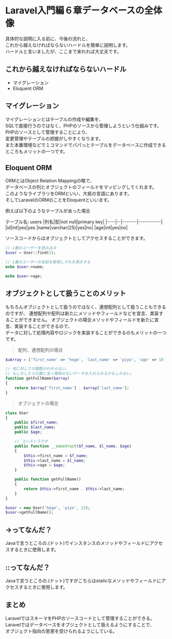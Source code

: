 # Laravel入門編６章データベースの全体像
具体的な説明に入る前に、今後の流れと、  
これから越えなければならないハードルを簡単に説明します。  
ハードルと言いましたが、ここまで来れれば大丈夫です。

## これから越えなければならないハードル
* マイグレーション
* Eloquent ORM

## マイグレーション
マイグレーションとはテーブルの作成や編集を、  
SQLで直接行うのではなく、PHPのソースから管理しようという仕組みです。  
PHPのソースとして管理することにより、  
変更管理やテーブルの把握がしやすくなります。  
また本番環境などで１コマンドでパパっとテーブルをデータベースに作成できるところもメリットの一つです。

## Eloquent ORM
ORMとはObject Relation Mappingの略で、  
データベースの列とオブジェクトのフィールドをマッピングしてくれます。  
このようなライブラリをORMといい、大抵の言語にあります。  
そしてLaravelのORMのことをEloquentといいます。

例えば以下のようなテーブルがあった場合  

テーブル名: users
|列名|型|not null|primary key|
|----|--|-------|-----------|
|id|int|yes|yes
|name|varchar(25)|yes|no|
|age|int|yes|no|    

ソースコードからはオブジェクトとしてアクセスすることができます。
```php
// 1番のユーザーを読み込み
$user = User::find(1);

// 1番のユーザーの名前を取得しそれを表示する
echo $user->name;

echo $user->age;
```

## オブジェクトとして扱うことのメリット
もちろんオブジェクトとして扱うのではなく、連想配列として扱うこともできるのですが、
連想配列や配列は新たにメソッドやフィールドなどを宣言、実装することができません。
オブジェクトの場合メソッドやフィールドを新たに宣言、実装することができるので、  
データに対して処理内容やロジックを実装することができるのもメリットの一つです。  

> 配列、連想配列の場合
```php
$uArray = ['first_name' => 'hoge', 'last_name' => 'piyo', 'age' => 10 ];

// 何に対しての関数かわからない。
// もしかしたら引数に全く関係のないデータを入れられるかもしれない。
function getFullName($array)
{
    return $array['first_name'] . $array['last_name'];
}
```

> オブジェクトの場合
```php
class User
{
    public $first_name;
    public $last_name;
    public $age;

    // コンストラクタ
    public function __construct($f_name, $l_name, $age)
    {
        $this->first_name = $f_name;
        $this->last_name = $l_name;
        $this->age = $age;
    }

    public function getFullName()
    {
        return $this->first_name . $this->last_name;
    }
}

$user = new User('hoge', 'piyo', 12);
$user->getFullName();
```

## ->ってなんだ？
Javaで言うところの.(ドット)でインスタンスのメソッドやフィールドにアクセスするときに使用します。  

## ::ってなんだ？
Javaで言うところの.(ドット)ですがこちらはstaticなメソッドやフィールドにアクセスするときに使用します。


## まとめ
LaravelではスキーマをPHPのソースコードとして管理することができる。  
Laravelではデータベースをオブジェクトとして扱えるようにすることで、  
オブジェクト指向の恩恵を受けられるようにしている。